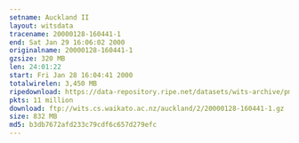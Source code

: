 ```yaml
---
setname: Auckland II
layout: witsdata
tracename: 20000128-160441-1
end: Sat Jan 29 16:06:02 2000
originalname: 20000128-160441-1
gzsize: 320 MB
len: 24:01:22
start: Fri Jan 28 16:04:41 2000
totalwirelen: 3,450 MB
ripedownload: https://data-repository.ripe.net/datasets/wits-archive/pma/long/auck/2//20000128-160441-1.gz
pkts: 11 million
download: ftp://wits.cs.waikato.ac.nz/auckland/2/20000128-160441-1.gz
size: 832 MB
md5: b3db7672afd233c79cdf6c657d279efc
---
```

